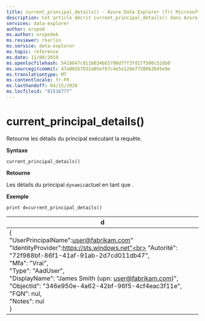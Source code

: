 ```yaml
---
title: current_principal_details() - Azure Data Explorer (fr) Microsoft Docs
description: Cet article décrit current_principal_details() dans Azure Data Explorer.
services: data-explorer
author: orspod
ms.author: orspodek
ms.reviewer: rkarlin
ms.service: data-explorer
ms.topic: reference
ms.date: 11/08/2019
ms.openlocfilehash: 5418647c811b034bb5790dfff3fd17f500c52db0
ms.sourcegitcommit: 47a002b7032a05ef67c4e5e12de7720062645e9e
ms.translationtype: MT
ms.contentlocale: fr-FR
ms.lasthandoff: 04/15/2020
ms.locfileid: "81516777"
---
```

# <a name="current_principal_details"></a>current_principal_details()

Retourne les détails du principal exécutant la requête.

**Syntaxe**

`current_principal_details()`

**Retourne**

Les détails du principal `dynamic`actuel en tant que .

**Exemple**

```kusto
print d=current_principal_details()
```

|d|
|---|
|{<br>  "UserPrincipalName":user@fabrikam.com"<br>  "IdentityProvider":https://sts.windows.net"<br>  "Autorité": "72f988bf-86f1-41af-91ab-2d7cd011db47",<br>  "Mfa": "Vrai",<br>  "Type": "AadUser",<br>  "DisplayName": "James Smith (upn: user@fabrikam.com)",<br>  "ObjectId": "346e950e-4a62-42bf-96f5-4cf4eac3f11e",<br>  "FQN": nul,<br>  "Notes": nul<br>}|
